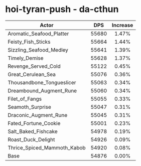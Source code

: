 # hoi-tyran-push - da-cthun
| Actor | DPS | Increase |
|---|:---:|:---:|
|Aromatic_Seafood_Platter|55680|1.47%|
|Feisty_Fish_Sticks|55664|1.44%|
|Sizzling_Seafood_Medley|55641|1.39%|
|Timely_Demise|55628|1.37%|
|Revenge_Served_Cold|55122|0.45%|
|Great_Cerulean_Sea|55076|0.36%|
|Thousandbone_Tongueslicer|55063|0.34%|
|Dreambound_Augment_Rune|55060|0.34%|
|Filet_of_Fangs|55055|0.33%|
|Seamoth_Surprise|55047|0.31%|
|Draconic_Augment_Rune|55045|0.31%|
|Fated_Fortune_Cookie|55001|0.23%|
|Salt_Baked_Fishcake|54978|0.19%|
|Roast_Duck_Delight|54926|0.09%|
|Thrice_Spiced_Mammoth_Kabob|54920|0.08%|
|Base|54876|0.00%|

